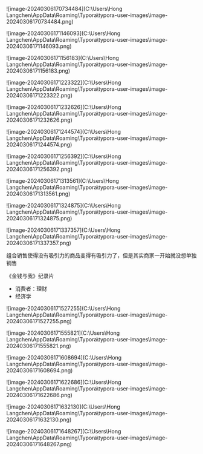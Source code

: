![image-20240306170734484](C:\Users\Hong Langchen\AppData\Roaming\Typora\typora-user-images\image-20240306170734484.png)

![image-20240306171146093](C:\Users\Hong Langchen\AppData\Roaming\Typora\typora-user-images\image-20240306171146093.png)

![image-20240306171156183](C:\Users\Hong Langchen\AppData\Roaming\Typora\typora-user-images\image-20240306171156183.png)

![image-20240306171223322](C:\Users\Hong Langchen\AppData\Roaming\Typora\typora-user-images\image-20240306171223322.png)

![image-20240306171232626](C:\Users\Hong Langchen\AppData\Roaming\Typora\typora-user-images\image-20240306171232626.png)

![image-20240306171244574](C:\Users\Hong Langchen\AppData\Roaming\Typora\typora-user-images\image-20240306171244574.png)

![image-20240306171256392](C:\Users\Hong Langchen\AppData\Roaming\Typora\typora-user-images\image-20240306171256392.png)

![image-20240306171313561](C:\Users\Hong Langchen\AppData\Roaming\Typora\typora-user-images\image-20240306171313561.png)

![image-20240306171324875](C:\Users\Hong Langchen\AppData\Roaming\Typora\typora-user-images\image-20240306171324875.png)

![image-20240306171337357](C:\Users\Hong Langchen\AppData\Roaming\Typora\typora-user-images\image-20240306171337357.png)

组合销售使得没有吸引力的商品变得有吸引力了，但是其实商家一开始就没想单独销售

《金钱与我》纪录片

* 消费者：理财
* 经济学

![image-20240306171527255](C:\Users\Hong Langchen\AppData\Roaming\Typora\typora-user-images\image-20240306171527255.png)

![image-20240306171555821](C:\Users\Hong Langchen\AppData\Roaming\Typora\typora-user-images\image-20240306171555821.png)

![image-20240306171608694](C:\Users\Hong Langchen\AppData\Roaming\Typora\typora-user-images\image-20240306171608694.png)

![image-20240306171622686](C:\Users\Hong Langchen\AppData\Roaming\Typora\typora-user-images\image-20240306171622686.png)

![image-20240306171632130](C:\Users\Hong Langchen\AppData\Roaming\Typora\typora-user-images\image-20240306171632130.png)

![image-20240306171648267](C:\Users\Hong Langchen\AppData\Roaming\Typora\typora-user-images\image-20240306171648267.png)

# 
